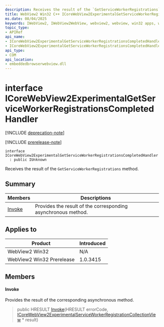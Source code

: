 ```yaml
---
description: Receives the result of the `GetServiceWorkerRegistrations` method.
title: WebView2 Win32 C++ ICoreWebView2ExperimentalGetServiceWorkerRegistrationsCompletedHandler
ms.date: 08/04/2025
keywords: IWebView2, IWebView2WebView, webview2, webview, win32 apps, win32, edge, ICoreWebView2, ICoreWebView2Controller, browser control, edge html, ICoreWebView2ExperimentalGetServiceWorkerRegistrationsCompletedHandler
topic_type: 
- APIRef
api_name:
- ICoreWebView2ExperimentalGetServiceWorkerRegistrationsCompletedHandler
- ICoreWebView2ExperimentalGetServiceWorkerRegistrationsCompletedHandler.Invoke
api_type:
- COM
api_location:
- embeddedbrowserwebview.dll
---
```


# interface ICoreWebView2ExperimentalGetServiceWorkerRegistrationsCompletedHandler

[!INCLUDE [deprecation-note](../includes/deprecation-note.md)]

[!INCLUDE [prerelease-note](../includes/prerelease-note.md)]

```
interface ICoreWebView2ExperimentalGetServiceWorkerRegistrationsCompletedHandler
  : public IUnknown
```

Receives the result of the `GetServiceWorkerRegistrations` method.

## Summary

 Members                        | Descriptions
--------------------------------|---------------------------------------------
[Invoke](#invoke) | Provides the result of the corresponding asynchronous method.

## Applies to

Product                         | Introduced
--------------------------------|---------------------------------------------
WebView2 Win32            |    N/A
WebView2 Win32 Prerelease |    1.0.3415

## Members

#### Invoke

Provides the result of the corresponding asynchronous method.

> public HRESULT [Invoke](#invoke)(HRESULT errorCode, [ICoreWebView2ExperimentalServiceWorkerRegistrationCollectionView](icorewebview2experimentalserviceworkerregistrationcollectionview.md#icorewebview2experimentalserviceworkerregistrationcollectionview) * result)

